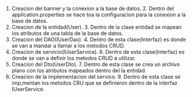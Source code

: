 1. Creacion del banner y la conexion a la base de datos.
   2. Dentro del application.properties se hace toa la configuracion para la conexion a la base de datos.
2. Creacion de la entidad(User).
   3. Dentro de la clase entidad se mapean los atributos de una tabla de la base de datos. 
3. Creacion del DAO(IUserDao).
   4. Dentro de esta clase(Interfaz) es donde se van a mandar a llamar a los metodos CRUD.
5. Creacion de servicio(IUserService).
   6. Dentro de esta clase(Interfaz) es donde se van a definir los metodos CRUD a utilizar.
6. Creacion del Dto(UserDto).
   7. Dentro de esta clase se crea un archivo plano con los atributos mapeados dentro del la entidad.
8. Creacion de la implementacion del servico.
   9. Dentro de esta clase se imp,mentan los metodos CRU que se definieron dentro de la interfaz IUserService.